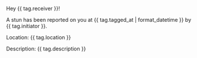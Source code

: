Hey {{ tag.receiver }}!

A stun has been reported on you at
{{ tag.tagged_at | format_datetime }} by {{ tag.initiator }}.

Location: {{ tag.location }}

Description: {{ tag.description }}
